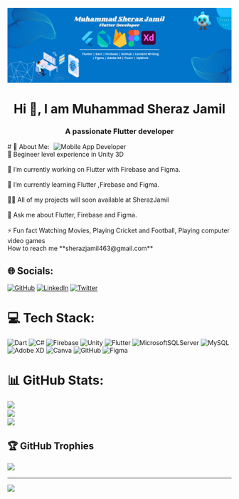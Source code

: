 ![MasterHead](https://github.com/SherazJamil/SherazJamil/blob/main/Muhammad%20Sheraz%20Jamil%20(1).png)
<h1 align="center">Hi 👋, I am Muhammad Sheraz Jamil</h1>
<h3 align="center">A passionate Flutter developer</h3>
<img align="right" alt="Mobile App Developer" width="400" src="https://www.1datagroup.com/wp-content/uploads/2020/12/flutter-1.jpg">
# 💫 About Me:
🌱 Begineer level experience in Unity 3D<br><br>🔭 I’m currently working on Flutter with Firebase and Figma.<br><br>🌱 I’m currently learning Flutter ,Firebase and Figma.<br><br>👨‍💻 All of my projects will soon available at SherazJamil<br><br>💬 Ask me about Flutter, Firebase and Figma.<br><br>⚡ Fun fact Watching Movies, Playing Cricket and Football, Playing computer video games<br>How to reach me **sherazjamil463@gmail.com**


## 🌐 Socials:
[![GitHub](https://img.shields.io/badge/GitHub-%230077B5.svg?logo=GitHub&logoColor=grey)](https://github.com/SherazJamil) [![LinkedIn](https://img.shields.io/badge/LinkedIn-%230077B5.svg?logo=linkedin&logoColor=white)](https://linkedin.com/in/muhammad-sheraz-jamil-32b729185) [![Twitter](https://img.shields.io/badge/Twitter-%231DA1F2.svg?logo=Twitter&logoColor=white)](https://twitter.com/sheraz_j8) 

# 💻 Tech Stack:
![Dart](https://img.shields.io/badge/dart-%230175C2.svg?style=plastic&logo=dart&logoColor=white) ![C#](https://img.shields.io/badge/c%23-%23239120.svg?style=plastic&logo=c-sharp&logoColor=white) ![Firebase](https://img.shields.io/badge/firebase-%23039BE5.svg?style=plastic&logo=firebase) ![Unity](https://img.shields.io/badge/Unity-%2302569B.svg?style=plastic&logo=Unity&logoColor=black) ![Flutter](https://img.shields.io/badge/Flutter-%2302569B.svg?style=plastic&logo=Flutter&logoColor=white) ![MicrosoftSQLServer](https://img.shields.io/badge/Microsoft%20SQL%20Sever-CC2927?style=plastic&logo=microsoft%20sql%20server&logoColor=white) ![MySQL](https://img.shields.io/badge/mysql-%2300f.svg?style=plastic&logo=mysql&logoColor=white) ![Adobe XD](https://img.shields.io/badge/Adobe%20XD-470137?style=plastic&logo=Adobe%20XD&logoColor=#FF61F6) ![Canva](https://img.shields.io/badge/Canva-%2300C4CC.svg?style=plastic&logo=Canva&logoColor=white) ![GitHub](https://img.shields.io/badge/GitHub-%23239150.svg?style=plastic&logo=GitHub&logoColor=grey) ![Figma](https://img.shields.io/badge/figma-%23F24E1E.svg?style=plastic&logo=figma&logoColor=white)
# 📊 GitHub Stats:
![](https://github-readme-stats.vercel.app/api?username=SherazJamil&theme=dracula&hide_border=false&include_all_commits=true&count_private=true)<br/>
![](https://github-readme-streak-stats.herokuapp.com/?user=SherazJamil&theme=dracula&hide_border=false)<br/>
![](https://github-readme-stats.vercel.app/api/top-langs/?username=SherazJamil&theme=dracula&hide_border=false&include_all_commits=true&count_private=true&layout=compact)

## 🏆 GitHub Trophies
![](https://github-profile-trophy.vercel.app/?username=SherazJamil&theme=radical&no-frame=false&no-bg=false&margin-w=4)

---
[![](https://visitcount.itsvg.in/api?id=SherazJamil&icon=9&color=5)](https://visitcount.itsvg.in)
